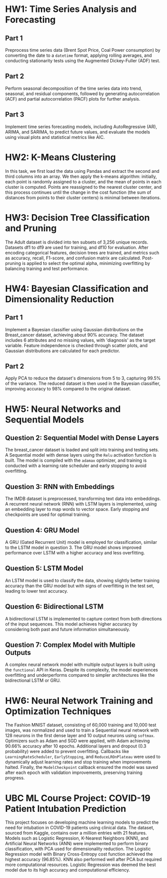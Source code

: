 <h1>HW1: Time Series Analysis and Forecasting</h1>

<h2>Part 1</h2>
<p>Preprocess time series data (Brent Spot Price, Coal Power consumption) by converting the date to a <code>datetime</code> format, applying rolling averages, and conducting stationarity tests using the Augmented Dickey-Fuller (ADF) test.</p>

<h2>Part 2</h2>
<p>Perform seasonal decomposition of the time series data into trend, seasonal, and residual components, followed by generating autocorrelation (ACF) and partial autocorrelation (PACF) plots for further analysis.</p>

<h2>Part 3</h2>
<p>Implement time series forecasting models, including AutoRegressive (AR), ARIMA, and SARIMA, to predict future values, and evaluate the models using visual plots and statistical metrics like AIC.</p>

<h1>HW2: K-Means Clustering</h1>

<p>In this task, we first load the data using Pandas and extract the second and third columns into an array. We then apply the k-means algorithm: initially, each point is randomly assigned to a cluster, and the mean of points in each cluster is computed. Points are reassigned to the nearest cluster center, and this process continues until the change in the cost function (the sum of distances from points to their cluster centers) is minimal between iterations.</p>

<h1>HW3: Decision Tree Classification and Pruning</h1>
<p>The Adult dataset is divided into ten subsets of 3,256 unique records. Datasets df1 to df9 are used for training, and df10 for evaluation. After encoding categorical features, decision trees are trained, and metrics such as accuracy, recall, F1-score, and confusion matrix are calculated. Post-pruning is applied to select the optimal alpha, minimizing overfitting by balancing training and test performance.</p>

<h1>HW4: Bayesian Classification and Dimensionality Reduction</h1>

<h2>Part 1</h2>
<p>Implement a Bayesian classifier using Gaussian distributions on the Breast_cancer dataset, achieving about 90% accuracy. The dataset includes 6 attributes and no missing values, with 'diagnosis' as the target variable. Feature independence is checked through scatter plots, and Gaussian distributions are calculated for each predictor.</p>

<h2>Part 2</h2>
<p>Apply PCA to reduce the dataset's dimensions from 5 to 3, capturing 99.5% of the variance. The reduced dataset is then used in the Bayesian classifier, improving accuracy to 98% compared to the original dataset.</p>

<h1>HW5: Neural Networks and Sequential Models</h1>

<h2>Question 2: Sequential Model with Dense Layers</h2>
<p>The breast_cancer dataset is loaded and split into training and testing sets. A Sequential model with dense layers using the <code>Relu</code> activation function is built. The model is compiled with the <code>adamax</code> optimizer, and training is conducted with a learning rate scheduler and early stopping to avoid overfitting.</p>

<h2>Question 3: RNN with Embeddings</h2>
<p>The IMDB dataset is preprocessed, transforming text data into embeddings. A recurrent neural network (RNN) with LSTM layers is implemented, using an embedding layer to map words to vector space. Early stopping and checkpoints are used for optimal training.</p>

<h2>Question 4: GRU Model</h2>
<p>A GRU (Gated Recurrent Unit) model is employed for classification, similar to the LSTM model in question 3. The GRU model shows improved performance over LSTM with a higher accuracy and less overfitting.</p>

<h2>Question 5: LSTM Model</h2>
<p>An LSTM model is used to classify the data, showing slightly better training accuracy than the GRU model but with signs of overfitting in the test set, leading to lower test accuracy.</p>

<h2>Question 6: Bidirectional LSTM</h2>
<p>A bidirectional LSTM is implemented to capture context from both directions of the input sequences. This model achieves higher accuracy by considering both past and future information simultaneously.</p>

<h2>Question 7: Complex Model with Multiple Outputs</h2>
<p>A complex neural network model with multiple output layers is built using the <code>functional</code> API in Keras. Despite its complexity, the model experiences overfitting and underperforms compared to simpler architectures like the bidirectional LSTM or GRU.</p>

<h1>HW6: Neural Network Training and Optimization Techniques</h1>

<p>The Fashion MNIST dataset, consisting of 60,000 training and 10,000 test images, was normalized and used to train a Sequential neural network with 128 neurons in the first dense layer and 10 output neurons using <code>softmax</code>. Optimizers such as Adam and SGD were applied, with Adam achieving 90.66% accuracy after 10 epochs. Additional layers and dropout (0.3 probability) were added to prevent overfitting. Callbacks like <code>LearningRateScheduler</code>, <code>EarlyStopping</code>, and <code>ReduceLROnPlateau</code> were used to dynamically adjust learning rates and stop training when improvements halted. Finally, the <code>ModelCheckpoint</code> callback ensured the model was saved after each epoch with validation improvements, preserving training progress.</p>

<h1>UBC ML Course Project: COVID-19 Patient Intubation Prediction</h1>

<p>This project focuses on developing machine learning models to predict the need for intubation in COVID-19 patients using clinical data. The dataset, sourced from Kaggle, contains over a million entries with 21 features. Models such as Logistic Regression, K-Nearest Neighbors (KNN), and Artificial Neural Networks (ANN) were implemented to perform binary classification, with PCA used for dimensionality reduction. The Logistic Regression model with Binary Cross-Entropy cost function achieved the highest accuracy (96.85%). KNN also performed well after PCA but required more computational resources. Logistic Regression was deemed the best model due to its high accuracy and computational efficiency.</p>

